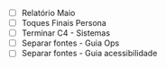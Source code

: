 - [ ] Relatório Maio
- [ ] Toques Finais Persona
- [ ] Terminar C4 - Sistemas
- [ ] Separar fontes - Guia Ops
- [ ] Separar fontes - Guia acessibilidade
